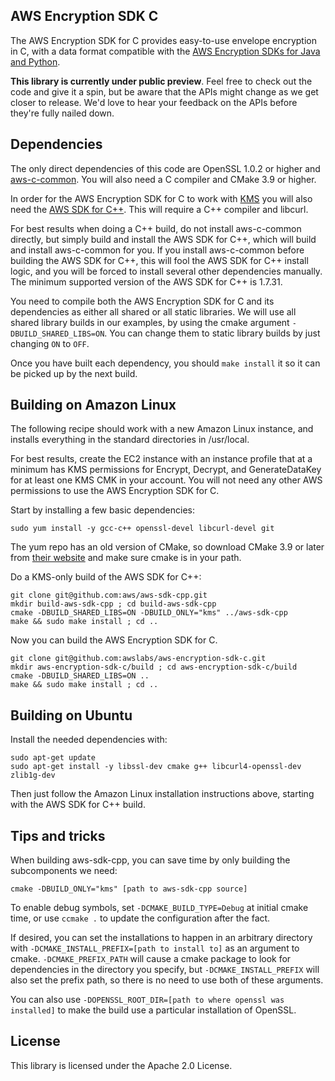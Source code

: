 ## AWS Encryption SDK C

The AWS Encryption SDK for C provides easy-to-use envelope encryption in C,
with a data format compatible with the [AWS Encryption SDKs for Java and
Python](https://docs.aws.amazon.com/encryption-sdk/latest/developer-guide/introduction.html).

**This library is currently under public preview**. Feel free to check out the
code and give it a spin, but be aware that the APIs might change as we get
closer to release. We'd love to hear your feedback on the APIs before they're
fully nailed down.

## Dependencies

The only direct dependencies of this code are OpenSSL 1.0.2 or higher and
[aws-c-common](https://github.com/awslabs/aws-c-common). You will also need
a C compiler and CMake 3.9 or higher.

In order for the AWS Encryption SDK for C to work with [KMS](https://aws.amazon.com/kms/)
you will also need the [AWS SDK for C++](https://github.com/aws/aws-sdk-cpp).
This will require a C++ compiler and libcurl.

For best results when doing a C++ build, do not install aws-c-common directly, but simply
build and install the AWS SDK for C++, which will build and install aws-c-common for you.
If you install aws-c-common before building the AWS SDK for C++, this will fool the
AWS SDK for C++ install logic, and you will be forced to install several other dependencies
manually. The minimum supported version of the AWS SDK for C++ is 1.7.31.

You need to compile both the AWS Encryption SDK for C and its dependencies as either all
shared or all static libraries. We will use all shared library builds in our examples, by
using the cmake argument `-DBUILD_SHARED_LIBS=ON`. You can change them to static library
builds by just changing `ON` to `OFF`.

Once you have built each dependency, you should `make install` it so it can be picked
up by the next build.

## Building on Amazon Linux

The following recipe should work with a new Amazon Linux instance, and installs
everything in the standard directories in /usr/local.

For best results, create the EC2 instance with an instance profile that at a
minimum has KMS permissions for Encrypt, Decrypt, and GenerateDataKey for
at least one KMS CMK in your account. You will not need any other AWS
permissions to use the AWS Encryption SDK for C.

Start by installing a few basic dependencies:

    sudo yum install -y gcc-c++ openssl-devel libcurl-devel git

The yum repo has an old version of CMake, so download CMake 3.9 or later from [their
website](https://cmake.org/) and make sure cmake is in your path.

Do a KMS-only build of the AWS SDK for C++:

    git clone git@github.com:aws/aws-sdk-cpp.git
    mkdir build-aws-sdk-cpp ; cd build-aws-sdk-cpp
    cmake -DBUILD_SHARED_LIBS=ON -DBUILD_ONLY="kms" ../aws-sdk-cpp
    make && sudo make install ; cd ..

Now you can build the AWS Encryption SDK for C.

    git clone git@github.com:awslabs/aws-encryption-sdk-c.git
    mkdir aws-encryption-sdk-c/build ; cd aws-encryption-sdk-c/build
    cmake -DBUILD_SHARED_LIBS=ON ..
    make && sudo make install ; cd ..

## Building on Ubuntu

Install the needed dependencies with:

    sudo apt-get update
    sudo apt-get install -y libssl-dev cmake g++ libcurl4-openssl-dev zlib1g-dev

Then just follow the Amazon Linux installation instructions above, starting with
the AWS SDK for C++ build.

## Tips and tricks

When building aws-sdk-cpp, you can save time by only building the subcomponents we need:

    cmake -DBUILD_ONLY="kms" [path to aws-sdk-cpp source]

To enable debug symbols, set `-DCMAKE_BUILD_TYPE=Debug` at initial cmake time,
or use `ccmake .` to update the configuration after the fact.

If desired, you can set the installations to happen in an arbitrary
directory with `-DCMAKE_INSTALL_PREFIX=[path to install to]` as an argument to cmake.
`-DCMAKE_PREFIX_PATH` will cause a cmake package to look for dependencies in the
directory you specify, but `-DCMAKE_INSTALL_PREFIX` will also set the prefix path,
so there is no need to use both of these arguments.

You can also use `-DOPENSSL_ROOT_DIR=[path to where openssl was installed]` to make
the build use a particular installation of OpenSSL.

## License

This library is licensed under the Apache 2.0 License. 
